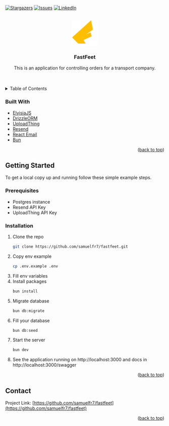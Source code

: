 <a name="readme-top"></a>

<!-- PROJECT SHIELDS -->
[![Stargazers][stars-shield]][stars-url]
[![Issues][issues-shield]][issues-url]
[![LinkedIn][linkedin-shield]][linkedin-url]

<!-- PROJECT LOGO -->
<br />
<div align="center">
  <a href="https://github.com/samuelfr7/fastfeet">
    <img src=".github/assets/logo.png" alt="Logo" width="80" height="80">
  </a>

<h3 align="center">FastFeet</h3>

  <p align="center">
    This is an application for controlling orders for a transport company.
    <br />
    <br />
    <br />
  </p>
</div>



<!-- TABLE OF CONTENTS -->
<details>
  <summary>Table of Contents</summary>
  <ol>
    <li>
      <ul>
        <li><a href="#built-with">Built With</a></li>
      </ul>
    </li>
    <li>
      <a href="#getting-started">Getting Started</a>
      <ul>
        <li><a href="#prerequisites">Prerequisites</a></li>
        <li><a href="#installation">Installation</a></li>
      </ul>
    </li>
    <li><a href="#contact">Contact</a></li>
  </ol>
</details>

### Built With

* [ElyisiaJS](https://elysiajs.com/)
* [DrizzleORM](https://orm.drizzle.team/)
* [UploadThing](https://uploadthing.com/)
* [Resend](https://resend.com/)
* [React Email](https://react.email/)
* [Bun](https://bun.sh/)

<p align="right">(<a href="#readme-top">back to top</a>)</p>

<!-- GETTING STARTED -->
## Getting Started

To get a local copy up and running follow these simple example steps.

### Prerequisites

* Postgres instance
* Resend API Key
* UploadThing API Key

### Installation

1. Clone the repo
   ```sh
   git clone https://github.com/samuelfr7/fastfeet.git
   ```
2. Copy env example
    ```sh
    cp .env.example .env
    ```
3. Fill env variables
4. Install packages
   ```sh
   bun install
   ```
5. Migrate database
   ```sh
   bun db:migrate
   ```
6. Fill your database
    ```sh
    bun db:seed
    ```
7. Start the server
    ```sh
    bun dev
    ```
8. See the application running on http://localhost:3000 and docs in http://localhost:3000/swagger

<p align="right">(<a href="#readme-top">back to top</a>)</p>

<!-- CONTACT -->
## Contact

Project Link: [https://github.com/samuelfr7/fastfeet](https://github.com/samuelfr7/fastfeet)

<p align="right">(<a href="#readme-top">back to top</a>)</p>

<!-- MARKDOWN LINKS & IMAGES -->
<!-- https://www.markdownguide.org/basic-syntax/#reference-style-links -->
[stars-shield]: https://img.shields.io/github/stars/samuelfr7/fastfeet.svg?style=for-the-badge
[stars-url]: https://github.com/samuelfr7/fastfeet/stargazers
[issues-shield]: https://img.shields.io/github/issues/samuelfr7/fastfeet.svg?style=for-the-badge
[issues-url]: https://github.com/samuelfr7/fastfeet/issues
[linkedin-shield]: https://img.shields.io/badge/-LinkedIn-black.svg?style=for-the-badge&logo=linkedin&colorB=555
[linkedin-url]: https://linkedin.com/in/samuelfr7
